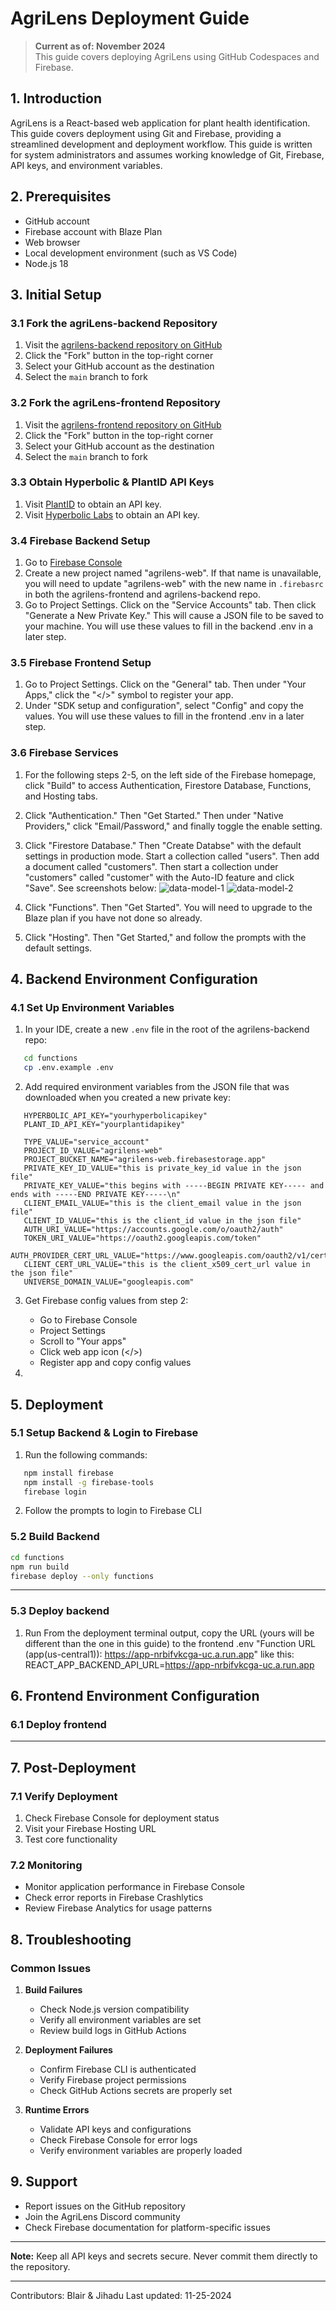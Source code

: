# AgriLens Deployment Guide

> **Current as of: November 2024**  
> This guide covers deploying AgriLens using GitHub Codespaces and Firebase.

## 1. Introduction
AgriLens is a React-based web application for plant health identification. This guide covers deployment using Git and Firebase, providing a streamlined development and deployment workflow. This guide is written for system administrators and assumes working knowledge of Git, Firebase, API keys, and environment variables. 

## 2. Prerequisites
- GitHub account
- Firebase account with Blaze Plan
- Web browser
- Local development environment (such as VS Code)
- Node.js 18

## 3. Initial Setup

### 3.1 Fork the agriLens-backend Repository
1. Visit the [agrilens-backend repository on GitHub](https://github.com/agrilens/agrilens-backend)
2. Click the "Fork" button in the top-right corner
3. Select your GitHub account as the destination
4. Select the ```main``` branch to fork

### 3.2 Fork the agriLens-frontend Repository
1. Visit the [agrilens-frontend repository on GitHub](https://github.com/agrilens/agrilens-frontend)
2. Click the "Fork" button in the top-right corner
3. Select your GitHub account as the destination
4. Select the ```main``` branch to fork

### 3.3 Obtain Hyperbolic & PlantID API Keys
1. Visit [PlantID](https://www.kindwise.com/plant-id) to obtain an API key.
2. Visit [Hyperbolic Labs](https://hyperbolic.xyz/) to obtain an API key.

### 3.4 Firebase Backend Setup
1. Go to [Firebase Console](https://console.firebase.google.com/)
2. Create a new project named "agrilens-web". If that name is unavailable, you will need to update "agrilens-web" with the new name in ```.firebasrc``` in both the agrilens-frontend and agrilens-backend repo.
3. Go to Project Settings. Click on the "Service Accounts" tab. Then click "Generate a New Private Key." This will cause a JSON file to be saved to your machine. You will use these values to fill in the backend .env in a later step.

### 3.5 Firebase Frontend Setup
1. Go to Project Settings. Click on the "General" tab. Then under "Your Apps," click the "</>" symbol to register your app.
2. Under "SDK setup and configuration", select "Config" and copy the values. You will use these values to fill in the frontend .env in a later step.

### 3.6 Firebase Services
1. For the following steps 2-5, on the left side of the Firebase homepage, click "Build" to access Authentication, Firestore Database, Functions, and Hosting tabs. 
2. Click "Authentication." Then "Get Started." Then under "Native Providers," click "Email/Password," and finally toggle the enable setting.
3. Click "Firestore Database." Then "Create Databse" with the default settings in production mode. Start a collection called "users". Then add a document called "customers". Then start a collection under "customers" called "customer" with the Auto-ID feature and click "Save". See screenshots below: 
![data-model-1](./artifacts/database-data-model-1.png)
![data-model-2](./artifacts/database-data-model-2.png)

4. Click "Functions". Then "Get Started". You will need to upgrade to the Blaze plan if you have not done so already.
5. Click "Hosting". Then "Get Started," and follow the prompts with the default settings.  

## 4. Backend Environment Configuration

### 4.1 Set Up Environment Variables
1. In your IDE, create a new `.env` file in the root of the agrilens-backend repo:
```bash
   cd functions
   cp .env.example .env
```

2. Add required environment variables from the JSON file that was downloaded when you created a new private key:
```plaintext
   HYPERBOLIC_API_KEY="yourhyperbolicapikey"
   PLANT_ID_API_KEY="yourplantidapikey"
   
   TYPE_VALUE="service_account"
   PROJECT_ID_VALUE="agrilens-web"
   PROJECT_BUCKET_NAME="agrilens-web.firebasestorage.app"
   PRIVATE_KEY_ID_VALUE="this is private_key_id value in the json file"
   PRIVATE_KEY_VALUE="this begins with -----BEGIN PRIVATE KEY----- and ends with -----END PRIVATE KEY-----\n"
   CLIENT_EMAIL_VALUE="this is the client_email value in the json file"
   CLIENT_ID_VALUE="this is the client_id value in the json file"
   AUTH_URI_VALUE="https://accounts.google.com/o/oauth2/auth"
   TOKEN_URI_VALUE="https://oauth2.googleapis.com/token"
   AUTH_PROVIDER_CERT_URL_VALUE="https://www.googleapis.com/oauth2/v1/certs"
   CLIENT_CERT_URL_VALUE="this is the client_x509_cert_url value in the json file"
   UNIVERSE_DOMAIN_VALUE="googleapis.com"
```

3. Get Firebase config values from step 2:
   - Go to Firebase Console
   - Project Settings
   - Scroll to "Your apps"
   - Click web app icon (</>)
   - Register app and copy config values

4. 

## 5. Deployment

### 5.1 Setup Backend & Login to Firebase
1. Run the following commands:
```bash
   npm install firebase
   npm install -g firebase-tools
   firebase login
```
2. Follow the prompts to login to Firebase CLI
   
### 5.2 Build Backend
```bash
cd functions
npm run build
firebase deploy --only functions
```
---
### 5.3 Deploy backend
1. Run 
From the deployment terminal output, copy the URL (yours will be different than the one in this guide) to the frontend .env "Function URL (app(us-central1)): https://app-nrbifvkcga-uc.a.run.app" like this:
REACT_APP_BACKEND_API_URL=https://app-nrbifvkcga-uc.a.run.app

## 6. Frontend Environment Configuration

### 6.1 Deploy frontend
---

## 7. Post-Deployment

### 7.1 Verify Deployment
1. Check Firebase Console for deployment status
2. Visit your Firebase Hosting URL
3. Test core functionality

### 7.2 Monitoring
- Monitor application performance in Firebase Console
- Check error reports in Firebase Crashlytics
- Review Firebase Analytics for usage patterns

## 8. Troubleshooting

### Common Issues
1. **Build Failures**
   - Check Node.js version compatibility
   - Verify all environment variables are set
   - Review build logs in GitHub Actions

2. **Deployment Failures**
   - Confirm Firebase CLI is authenticated
   - Verify Firebase project permissions
   - Check GitHub Actions secrets are properly set

3. **Runtime Errors**
   - Validate API keys and configurations
   - Check Firebase Console for error logs
   - Verify environment variables are properly loaded

## 9. Support
- Report issues on the GitHub repository
- Join the AgriLens Discord community
- Check Firebase documentation for platform-specific issues

---
**Note:** Keep all API keys and secrets secure. Never commit them directly to the repository.

---
Contributors: Blair & Jihadu
Last updated: 11-25-2024
